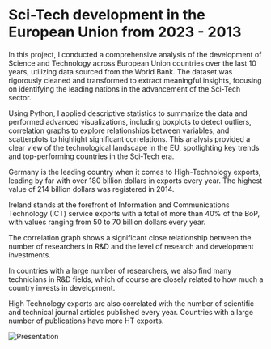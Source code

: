 # Sci-Tech development in the European Union from 2023 - 2013

In this project, I conducted a comprehensive analysis of the development of Science and Technology across European Union countries over the last 10 years, utilizing data sourced from the World Bank. The dataset was rigorously cleaned and transformed to extract meaningful insights, focusing on identifying the leading nations in the advancement of the Sci-Tech sector.

Using Python, I applied descriptive statistics to summarize the data and performed advanced visualizations, including boxplots to detect outliers, correlation graphs to explore relationships between variables, and scatterplots to highlight significant correlations. This analysis provided a clear view of the technological landscape in the EU, spotlighting key trends and top-performing countries in the Sci-Tech era.

Germany is the leading country when it comes to High-Technology exports, leading by far with over 180 billion dollars in exports every year. The highest value of 214 billion dollars was registered in 2014. 

Ireland stands at the forefront of Information and Communications Technology (ICT) service exports with a total of more than 40% of the BoP, with values ranging from 50 to 70 billion dollars every year.

The correlation graph shows a significant close relationship between the number of researchers in R&D and the level of research and development investments.

In countries with a large number of researchers, we also find many technicians in R&D fields, which of course are closely related to how much a country invests in development.

High Technology exports are also correlated with the number of scientific and technical journal articles published every year. Countries with a large number of publications have more HT exports.

![Presentation](https://github.com/user-attachments/assets/bb7943ac-e6fc-42b9-8cdd-a38824239c47)
